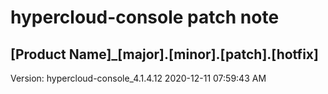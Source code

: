 # hypercloud-console patch note
## [Product Name]_[major].[minor].[patch].[hotfix]
Version: hypercloud-console_4.1.4.12
2020-12-11  07:59:43 AM
